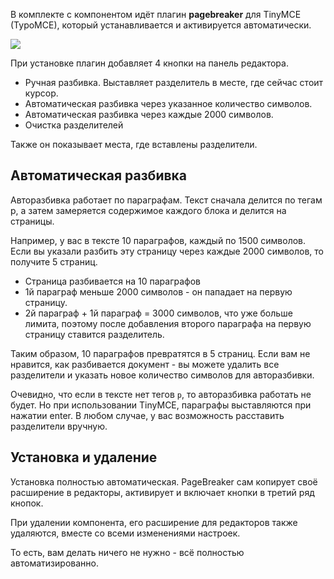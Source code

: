 В комплекте с компонентом идёт плагин **pagebreaker** для TinyMCE (TypoMCE), который устанавливается и активируется автоматически.

[![](https://file.modx.pro/files/1/0/7/107a1db721d445261fef7fd5d707e80ds.jpg)](https://file.modx.pro/files/1/0/7/107a1db721d445261fef7fd5d707e80d.png)

При установке плагин добавляет 4 кнопки на панель редактора.

* Ручная разбивка. Выставляет разделитель в месте, где сейчас стоит курсор.
* Автоматическая разбивка через указанное количество символов.
* Автоматическая разбивка через каждые 2000 символов.
* Очистка разделителей

Также он показывает места, где вставлены разделители.

## Автоматическая разбивка
Авторазбивка работает по параграфам. Текст сначала делится по тегам p, а затем замеряется содержимое каждого блока и делится на страницы.

Например, у вас в тексте 10 параграфов, каждый по 1500 символов. Если вы указали разбить эту страницу через каждые 2000 символов, то получите 5 страниц.

* Страница разбивается на 10 параграфов
* 1й параграф меньше 2000 символов - он пападает на первую страницу.
* 2й параграф + 1й параграф = 3000 символов, что уже больше лимита, поэтому после добавления второго параграфа на первую страницу ставится разделитель.

Таким образом, 10 параграфов превратятся в 5 страниц.
Если вам не нравится, как разбивается документ - вы можете удалить все разделители и указать новое количество символов для авторазбивки.

Очевидно, что если в тексте нет тегов `p`, то авторазбивка работать не будет. Но при использовании TinyMCE, параграфы выставляются при нажатии enter.
В любом случае, у вас возможность расставить разделители вручную.

## Установка и удаление
Установка полностью автоматическая. PageBreaker сам копирует своё расширение в редакторы, активирует и включает кнопки в третий ряд кнопок.

При удалении компонента, его расширение для редакторов также удаляются, вместе со всеми изменениями настроек.

То есть, вам делать ничего не нужно - всё полностью автоматизированно.